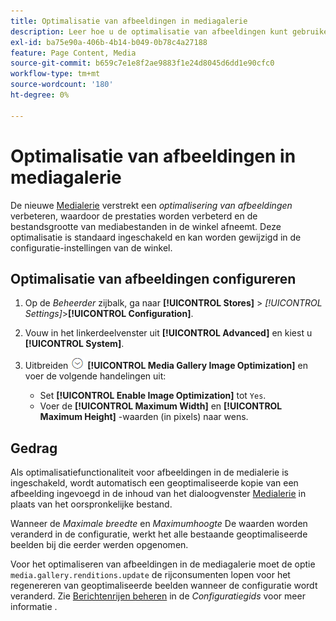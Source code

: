 ```yaml
---
title: Optimalisatie van afbeeldingen in mediagalerie
description: Leer hoe u de optimalisatie van afbeeldingen kunt gebruiken voor uw [!DNL Commerce] media-elementen.
exl-id: ba75e90a-406b-4b14-b049-0b78c4a27188
feature: Page Content, Media
source-git-commit: b659c7e1e8f2ae9883f1e24d8045d6dd1e90cfc0
workflow-type: tm+mt
source-wordcount: '180'
ht-degree: 0%

---
```


# Optimalisatie van afbeeldingen in mediagalerie

De nieuwe [Medialerie](media-gallery.md) verstrekt een _optimalisering van afbeeldingen_ verbeteren, waardoor de prestaties worden verbeterd en de bestandsgrootte van mediabestanden in de winkel afneemt. Deze optimalisatie is standaard ingeschakeld en kan worden gewijzigd in de configuratie-instellingen van de winkel.

## Optimalisatie van afbeeldingen configureren

1. Op de _Beheerder_ zijbalk, ga naar **[!UICONTROL Stores]** > _[!UICONTROL Settings]_>**[!UICONTROL Configuration]**.

1. Vouw in het linkerdeelvenster uit **[!UICONTROL Advanced]** en kiest u **[!UICONTROL System]**.

1. Uitbreiden ![Expansiekiezer](../assets/icon-display-expand.png) **[!UICONTROL Media Gallery Image Optimization]** en voer de volgende handelingen uit:

   - Set **[!UICONTROL Enable Image Optimization]** tot `Yes`.
   - Voer de **[!UICONTROL Maximum Width]** en **[!UICONTROL Maximum Height]** -waarden (in pixels) naar wens.

## Gedrag

Als optimalisatiefunctionaliteit voor afbeeldingen in de medialerie is ingeschakeld, wordt automatisch een geoptimaliseerde kopie van een afbeelding ingevoegd in de inhoud van het dialoogvenster [Medialerie](media-gallery.md) in plaats van het oorspronkelijke bestand.

Wanneer de _Maximale breedte_ en _Maximumhoogte_ De waarden worden veranderd in de configuratie, werkt het alle bestaande geoptimaliseerde beelden bij die eerder werden opgenomen.

Voor het optimaliseren van afbeeldingen in de mediagalerie moet de optie `media.gallery.renditions.update` de rijconsumenten lopen voor het regenereren van geoptimaliseerde beelden wanneer de configuratie wordt veranderd. Zie [Berichtenrijen beheren](https://experienceleague.adobe.com/docs/commerce-operations/configuration-guide/message-queues/manage-message-queues.html) in de _Configuratiegids_ voor meer informatie .
